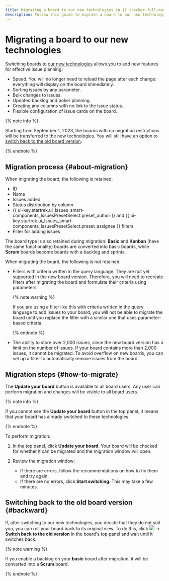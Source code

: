 ```yaml
---
title: Migrating a board to our new technologies in {{ tracker-full-name }}
description: Follow this guide to migrate a board to our new technologies.
---
```


# Migrating a board to our new technologies

Switching boards to [our new technologies](agile-new.md) allows you to add new features for effective issue planning:

* Speed. You will no longer need to reload the page after each change: everything will display on the board immediately.
* Sorting issues by any parameter.
* Bulk changes to issues.
* Updated backlog and poker planning.
* Creating any columns with no link to the issue status.
* Flexible configuration of issue cards on the board.

{% note info %}

Starting from September 1, 2023, the boards with no migration restrictions will be transferred to the new technologies. You will still have an option to [switch back to the old board version](#backward).

{% endnote %}

## Migration process {#about-migration}

When migrating the board, the following is retained:

* ID
* Name
* Issues added
* Status distribution by column
* {{ ui-key.startrek.ui_Issues_smart-components_IssuesPresetSelect.preset_author }} and {{ ui-key.startrek.ui_Issues_smart-components_IssuesPresetSelect.preset_assignee }} filters
* Filter for adding issues

The board type is also retained during migration: **Basic** and **Kanban** (have the same functionality) boards are converted into basic boards, while **Scrum** boards become boards with a backlog and sprints.

When migrating the board, the following is not retained:

* Filters with criteria written in the query language. They are not yet supported in the new board version. Therefore, you will need to recreate filters after migrating the board and formulate their criteria using parameters.

   {% note warning %}

   If you are using a filter like this with criteria written in the query language to add issues to your board, you will not be able to migrate the board until you replace the filter with a similar one that uses parameter-based criteria.

   {% endnote %}

* The ability to store over 2,000 issues, since the new board version has a limit on the number of issues. If your board contains more than 2,000 issues, it cannot be migrated. To avoid overflow on new boards, you can set up a filter to automatically remove issues from the board.

## Migration steps {#how-to-migrate}

The **Update your board** button is available to all board users. Any user can perform migration and changes will be visible to all board users.

{% note info %}

If you cannot see the **Update your board** button in the top panel, it means that your board has already switched to these technologies.

{% endnote %}

To perform migration:

1. In the top panel, click **Update your board**. Your board will be checked for whether it can be migrated and the migration window will open.

1. Review the migration window:
   * If there are errors, follow the recommendations on how to fix them and try again.
   * If there are no errors, click **Start switching**. This may take a few minutes.

## Switching back to the old board version {#backward}

If, after switching to our new technologies, you decide that they do not suit you, you can roll your board back to its original view. To do this, click ![](../../_assets/tracker/svg/actions.svg) → **Switch back to the old version** in the board's top panel and wait until it switches back.

{% note warning %}

If you enable a backlog on your **basic** board after migration, it will be converted into a **Scrum** board.

{% endnote %}

